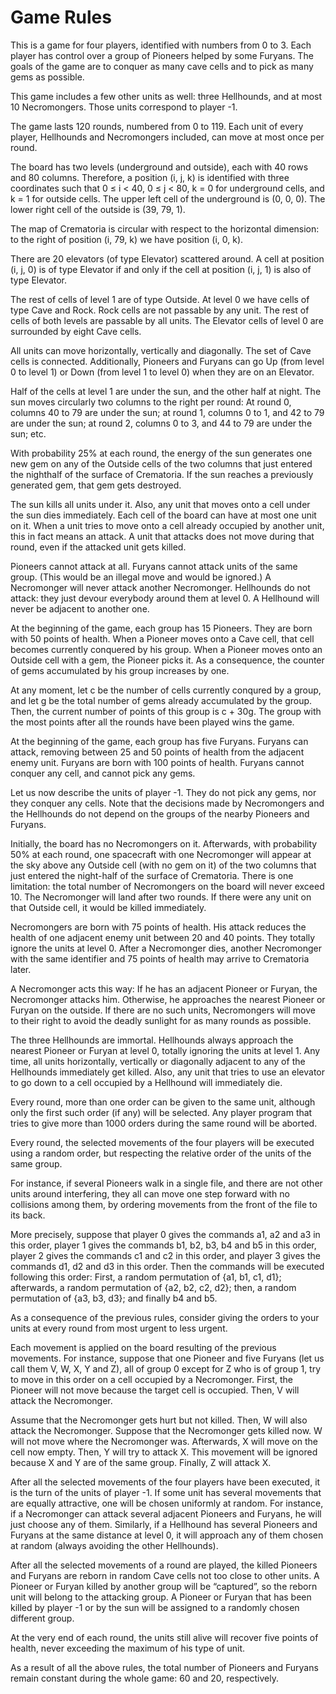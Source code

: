 <h1>Game Rules</h1>

This is a game for four players, identified with numbers from 0 to 3. Each
player has control over a group of Pioneers helped by some Furyans. The goals
of the game are to conquer as many cave cells and to pick as many gems as
possible.

This game includes a few other units as well: three Hellhounds, and at most
10 Necromongers. Those units correspond to player -1.

The game lasts 120 rounds, numbered from 0 to 119. Each unit of every player,
Hellhounds and Necromongers included, can move at most once per round.

The board has two levels (underground and outside), each with 40 rows and 80
columns. Therefore, a position (i, j, k) is identified with three coordinates such
that 0 ≤ i < 40, 0 ≤ j < 80, k = 0 for underground cells, and k = 1 for outside
cells. The upper left cell of the underground is (0, 0, 0). The lower right cell of
the outside is (39, 79, 1).

The map of Crematoria is circular with respect to the horizontal dimension: to
the right of position (i, 79, k) we have position (i, 0, k).

There are 20 elevators (of type Elevator) scattered around. A cell at position
(i, j, 0) is of type Elevator if and only if the cell at position (i, j, 1) is also of type
Elevator.

The rest of cells of level 1 are of type Outside. At level 0 we have cells of type
Cave and Rock. Rock cells are not passable by any unit. The rest of cells of both
levels are passable by all units. The Elevator cells of level 0 are surrounded by
eight Cave cells.

All units can move horizontally, vertically and diagonally. The set of Cave
cells is connected. Additionally, Pioneers and Furyans can go Up (from level 0
to level 1) or Down (from level 1 to level 0) when they are on an Elevator.

Half of the cells at level 1 are under the sun, and the other half at night. The
sun moves circularly two columns to the right per round: At round 0, columns
40 to 79 are under the sun; at round 1, columns 0 to 1, and 42 to 79 are under
the sun; at round 2, columns 0 to 3, and 44 to 79 are under the sun; etc.

With probability 25% at each round, the energy of the sun generates one new
gem on any of the Outside cells of the two columns that just entered the nighthalf of the surface of Crematoria. If the sun reaches a previously generated
gem, that gem gets destroyed.

The sun kills all units under it. Also, any unit that moves onto a cell under the
sun dies immediately.
Each cell of the board can have at most one unit on it. When a unit tries to
move onto a cell already occupied by another unit, this in fact means an attack.
A unit that attacks does not move during that round, even if the attacked unit
gets killed.

Pioneers cannot attack at all. Furyans cannot attack units of the same group.
(This would be an illegal move and would be ignored.) A Necromonger will
never attack another Necromonger. Hellhounds do not attack: they just devour
everybody around them at level 0. A Hellhound will never be adjacent to
another one.

At the beginning of the game, each group has 15 Pioneers. They are born with
50 points of health. When a Pioneer moves onto a Cave cell, that cell becomes
currently conquered by his group. When a Pioneer moves onto an Outside
cell with a gem, the Pioneer picks it. As a consequence, the counter of gems
accumulated by his group increases by one.

At any moment, let c be the number of cells currently conqured by a group, and
let g be the total number of gems already accumulated by the group. Then, the
current number of points of this group is c + 30g. The group with the most
points after all the rounds have been played wins the game.

At the beginning of the game, each group has five Furyans. Furyans can attack,
removing between 25 and 50 points of health from the adjacent enemy unit.
Furyans are born with 100 points of health. Furyans cannot conquer any cell,
and cannot pick any gems.

Let us now describe the units of player -1. They do not pick any gems, nor
they conquer any cells. Note that the decisions made by Necromongers and the
Hellhounds do not depend on the groups of the nearby Pioneers and Furyans.

Initially, the board has no Necromongers on it. Afterwards, with probability
50% at each round, one spacecraft with one Necromonger will appear at the
sky above any Outside cell (with no gem on it) of the two columns that just
entered the night-half of the surface of Crematoria. There is one limitation:
the total number of Necromongers on the board will never exceed 10. The
Necromonger will land after two rounds. If there were any unit on that Outside
cell, it would be killed immediately.

Necromongers are born with 75 points of health. His attack reduces the health
of one adjacent enemy unit between 20 and 40 points. They totally ignore the
units at level 0. After a Necromonger dies, another Necromonger with the
same identifier and 75 points of health may arrive to Crematoria later.

A Necromonger acts this way: If he has an adjacent Pioneer or Furyan, the
Necromonger attacks him. Otherwise, he approaches the nearest Pioneer or
Furyan on the outside. If there are no such units, Necromongers will move to
their right to avoid the deadly sunlight for as many rounds as possible.

The three Hellhounds are immortal. Hellhounds always approach the nearest
Pioneer or Furyan at level 0, totally ignoring the units at level 1. Any time, all
units horizontally, vertically or diagonally adjacent to any of the Hellhounds
immediately get killed. Also, any unit that tries to use an elevator to go down
to a cell occupied by a Hellhound will immediately die.

Every round, more than one order can be given to the same unit, although only
the first such order (if any) will be selected. Any player program that tries to
give more than 1000 orders during the same round will be aborted.

Every round, the selected movements of the four players will be executed using
a random order, but respecting the relative order of the units of the same group.

For instance, if several Pioneers walk in a single file, and there are not other
units around interfering, they all can move one step forward with no collisions
among them, by ordering movements from the front of the file to its back.

More precisely, suppose that player 0 gives the commands a1, a2 and a3 in this
order, player 1 gives the commands b1, b2, b3, b4 and b5 in this order, player 2
gives the commands c1 and c2 in this order, and player 3 gives the commands
d1, d2 and d3 in this order. Then the commands will be executed following this
order: First, a random permutation of {a1, b1, c1, d1}; afterwards, a random
permutation of {a2, b2, c2, d2}; then, a random permutation of {a3, b3, d3}; and
finally b4 and b5.

As a consequence of the previous rules, consider giving the orders to your units
at every round from most urgent to less urgent.

Each movement is applied on the board resulting of the previous movements.
For instance, suppose that one Pioneer and five Furyans (let us call them V,
W, X, Y and Z), all of group 0 except for Z who is of group 1, try to move in
this order on a cell occupied by a Necromonger. First, the Pioneer will not
move because the target cell is occupied. Then, V will attack the Necromonger.

Assume that the Necromonger gets hurt but not killed. Then, W will also attack
the Necromonger. Suppose that the Necromonger gets killed now. W will not
move where the Necromonger was. Afterwards, X will move on the cell now
empty. Then, Y will try to attack X. This movement will be ignored because X
and Y are of the same group. Finally, Z will attack X.

After all the selected movements of the four players have been executed, it is
the turn of the units of player -1. If some unit has several movements that are
equally attractive, one will be chosen uniformly at random. For instance, if
a Necromonger can attack several adjacent Pioneers and Furyans, he will just
choose any of them. Similarly, if a Hellhound has several Pioneers and Furyans
at the same distance at level 0, it will approach any of them chosen at random
(always avoiding the other Hellhounds).

After all the selected movements of a round are played, the killed Pioneers and
Furyans are reborn in random Cave cells not too close to other units.
A Pioneer or Furyan killed by another group will be “captured”, so the reborn
unit will belong to the attacking group. A Pioneer or Furyan that has been
killed by player -1 or by the sun will be assigned to a randomly chosen different
group.

At the very end of each round, the units still alive will recover five points of
health, never exceeding the maximum of his type of unit.

As a result of all the above rules, the total number of Pioneers and Furyans
remain constant during the whole game: 60 and 20, respectively.
